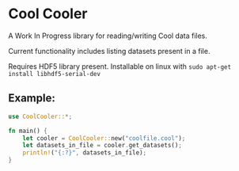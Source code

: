 # Cool Cooler

A Work In Progress library for reading/writing Cool data files.

Current functionality includes listing datasets present in a file.

Requires HDF5 library present. Installable on linux with `sudo apt-get install libhdf5-serial-dev`

## Example:

```rust
use CoolCooler::*;

fn main() {
    let cooler = CoolCooler::new("coolfile.cool");
    let datasets_in_file = cooler.get_datasets();
    println!("{:?}", datasets_in_file);
}
```
